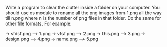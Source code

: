 Write a program to clear the clutter inside a folder on your computer. You should use os module to rename all the png images from 1.png all the way till n.png where n is the number of png files in that folder. Do the same for other file formats. For example:

-> sfdsf.png --> 1.png
-> vfsf.png --> 2.png
-> this.png --> 3.png
-> design.png --> 4.png
-> name.png --> 5.png